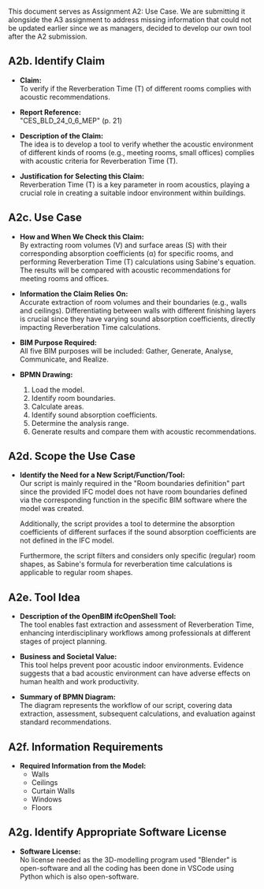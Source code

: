 This document serves as Assignment A2: Use Case. We are submitting it alongside the A3 assignment to address missing information that could not be updated earlier since we as managers, decided to develop our own tool after the  A2 submission.

## A2b. Identify Claim

  - **Claim:**  
    To verify if the Reverberation Time (T) of different rooms complies with acoustic recommendations.

  - **Report Reference:**  
    "CES_BLD_24_0_6_MEP" (p. 21)

  - **Description of the Claim:**  
    The idea is to develop a tool to verify whether the acoustic environment of different kinds of rooms (e.g., meeting rooms, small offices) complies with acoustic criteria for Reverberation Time (T).

  - **Justification for Selecting this Claim:**  
    Reverberation Time (T) is a key parameter in room acoustics, playing a crucial role in creating a suitable indoor environment within buildings.

## A2c. Use Case

  - **How and When We Check this Claim:**  
    By extracting room volumes (V) and surface areas (S) with their corresponding absorption coefficients (α) for specific rooms, and performing Reverberation Time (T) calculations using Sabine's equation. The results will be compared with acoustic recommendations for meeting rooms and offices.

  - **Information the Claim Relies On:**  
    Accurate extraction of room volumes and their boundaries (e.g., walls and ceilings). Differentiating between walls with different finishing layers is crucial since they have varying sound absorption coefficients, directly impacting Reverberation Time calculations.

  - **BIM Purpose Required:**  
    All five BIM purposes will be included: Gather, Generate, Analyse, Communicate, and Realize.

  - **BPMN Drawing:**  
    1. Load the model.  
    2. Identify room boundaries.  
    3. Calculate areas.  
    4. Identify sound absorption coefficients.  
    5. Determine the analysis range.  
    6. Generate results and compare them with acoustic recommendations.

## A2d. Scope the Use Case

  - **Identify the Need for a New Script/Function/Tool:**  
    Our script is mainly required in the "Room boundaries definition" part since the provided IFC model does not have room boundaries defined via the corresponding function in the specific BIM software where the model was created.  

    Additionally, the script provides a tool to determine the absorption coefficients of different surfaces if the sound absorption coefficients are not defined in the IFC model.  

    Furthermore, the script filters and considers only specific (regular) room shapes, as Sabine's formula for reverberation time calculations is applicable to regular room shapes.

## A2e. Tool Idea

  - **Description of the OpenBIM ifcOpenShell Tool:**  
    The tool enables fast extraction and assessment of Reverberation Time, enhancing interdisciplinary workflows among professionals at different stages of project planning.

  - **Business and Societal Value:**  
    This tool helps prevent poor acoustic indoor environments. Evidence suggests that a bad acoustic environment can have adverse effects on human health and work productivity.

  - **Summary of BPMN Diagram:**  
    The diagram represents the workflow of our script, covering data extraction, assessment, subsequent calculations, and evaluation against standard recommendations.

## A2f. Information Requirements

  - **Required Information from the Model:**  
    - Walls  
    - Ceilings  
    - Curtain Walls  
    - Windows  
    - Floors

## A2g. Identify Appropriate Software License

  - **Software License:**  
    No license needed as the 3D-modelling program used "Blender" is open-software and all the coding has been done in VSCode using Python which is also open-software.

